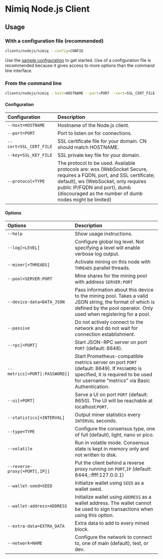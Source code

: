 # Nimiq Node.js Client

## Usage

### With a configuration file (recommended)

```bash
clients/nodejs/nimiq --config=CONFIG
```

Use the [sample configuration](../clients/nodejs/sample.conf) to get started.
Use of a configuration file is recommended because it gives access to more options than the command line interface.

### From the command line
```bash
clients/nodejs/nimiq --host=HOSTNAME --port=PORT --cert=SSL_CERT_FILE --key=SSL_KEY_FILE [options]
```

#### Configuration

| **Configuration** | **Description** |
| :--- | :--- |
| `--host=HOSTNAME` | Hostname of the Node.js client. |
| `--port=PORT` | Port to listen on for connections. |
| `--cert=SSL_CERT_FILE` | SSL certificate file for your domain. CN should match HOSTNAME. |
| `--key=SSL_KEY_FILE` | SSL private key file for your domain. |
| `--protocol=TYPE` | The protocol to be used. Available protocols are: wss (WebSocket Secure, requires a FQDN, port, and SSL certificate; default), ws (WebSocket, only requires public IP/FQDN and port), dumb (discouraged as the number of dumb nodes might be limited) |

#### Options

| **Options** | **Description** |
| :--- | :--- |
| `--help` | Show usage instructions. |
| `--log[=LEVEL]` | Configure global log level. Not specifying a level will enable verbose log output. |
| `--miner[=THREADS]` | Activate mining on this node with `THREADS` parallel threads. |
| `--pool=SERVER:PORT` | Mine shares for the mining pool with address `SERVER:PORT` |
| `--device-data=DATA_JSON` | Pass information about this device to the mining pool. Takes a valid JSON string, the format of which is defined by the pool operator. Only used when registering for a pool. |
| `--passive` | Do not actively connect to the network and do not wait for connection establishment. |
| `--rpc[=PORT]` | Start JSON-RPC server on port `PORT` (default: 8648). |
| `--metrics[=PORT[:PASSWORD]]` | Start Prometheus-compatible metrics server on port `PORT` (default: 8649). If `PASSWORD` is specified, it is required to be used for username "metrics" via Basic Authentication. |
| `--ui[=PORT]` | Serve a UI on port `PORT` (default: 8650). The UI will be reachable at localhost:`PORT`. |
| `--statistics[=INTERVAL]` | Output miner statistics every `INTERVAL` seconds. |
| `--type=TYPE` | Configure the consensus type, one of full (default), light, nano or pico. |
| `--volatile` | Run in volatile mode. Consensus state is kept in memory only and not written to disk. |
| `--reverse-proxy[=PORT[,IP]]` | Put the client behind a reverse proxy running on `PORT`,`IP` (default: 8444,::ffff:127.0.0.1) |
| `--wallet-seed=SEED` | Initialize wallet using `SEED` as a wallet seed. |
| `--wallet-address=ADDRESS` | Initialize wallet using `ADDRESS` as a wallet address. The wallet cannot be used to sign transactions when using this option. |
| `--extra-data=EXTRA_DATA` | Extra data to add to every mined block. |
| `--network=NAME` | Configure the network to connect to, one of main (default), test, or dev. |
